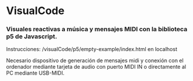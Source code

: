 # VisualCode
<h3>Visuales reactivas a música y mensajes MIDI con la biblioteca p5 de Javascript.</h3>

<p>Instrucciones: /visualCode/p5/empty-example/index.html en localhost</p>

<p>Necesario dispositivo de generación de mensajes midi y conexión con el ordenador mediante tarjeta de audio con puerto MIDI IN o directamente al PC mediante USB-MIDI.</p>

